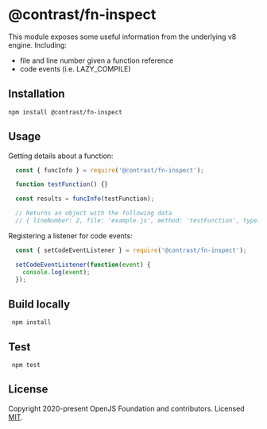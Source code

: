 # @contrast/fn-inspect

This module exposes some useful information from the underlying v8 engine.  Including:

* file and line number given a function reference
* code events (i.e. LAZY_COMPILE)

## Installation
`npm install @contrast/fn-inspect`

## Usage

Getting details about a function:

```javascript
  const { funcInfo } = require('@contrast/fn-inspect');

  function testFunction() {}

  const results = funcInfo(testFunction);

  // Returns an object with the following data
  // { lineNumber: 2, file: 'example.js', method: 'testFunction', type: 'Function' }
```

Registering a listener for code events:

```javascript
  const { setCodeEventListener } = require('@contrast/fn-inspect');

  setCodeEventListener(function(event) {
    console.log(event);
  });
```

## Build locally
` npm install`

## Test
` npm test`

## License
Copyright 2020-present OpenJS Foundation and contributors. Licensed [MIT](https://github.com/Contrast-Security-Inc/node-fn-inspect/blob/master/LICENSE).
